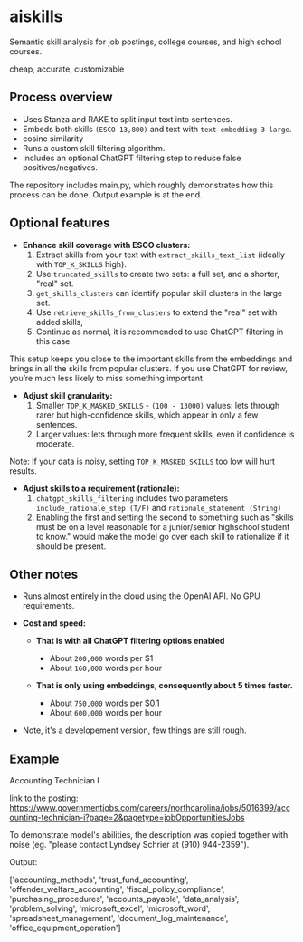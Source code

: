 # aiskills
Semantic skill analysis for job postings, college courses, and high school courses.

cheap, accurate, customizable

## Process overview

- Uses Stanza and RAKE to split input text into sentences.
- Embeds both skills `(ESCO 13,800)` and text with `text-embedding-3-large`.
- cosine similarity
- Runs a custom skill filtering algorithm.
- Includes an optional ChatGPT filtering step to reduce false positives/negatives.

The repository includes main.py, which roughly demonstrates how this process can be done. 
Output example is at the end.

## Optional features

- **Enhance skill coverage with ESCO clusters:**
  1. Extract skills from your text with `extract_skills_text_list` (ideally with `TOP_K_SKILLS` high).
  2. Use `truncated_skills` to create two sets: a full set, and a shorter, "real" set.
  3. `get_skills_clusters` can identify popular skill clusters in the large set.
  4. Use `retrieve_skills_from_clusters` to extend the "real" set with added skills,
  6. Continue as normal, it is recommended to use ChatGPT filtering in this case. 

This setup keeps you close to the important skills from the embeddings and brings in all the skills from popular clusters. If you use ChatGPT for review, you’re much less likely to miss something important.

- **Adjust skill granularity:**
  1. Smaller `TOP_K_MASKED_SKILLS` - `(100 - 13000)` values: lets through rarer but high-confidence skills, which appear in only a few sentences.
  2. Larger values: lets through more frequent skills, even if confidence is moderate.

Note: If your data is noisy, setting `TOP_K_MASKED_SKILLS` too low will hurt results.

- **Adjust skills to a requirement (rationale):**
  1. `chatgpt_skills_filtering` includes two parameters `include_rationale_step (T/F)` and `rationale_statement (String)`
  2. Enabling the first and setting the second to something such as "skills must be on a level reasonable for a junior/senior highschool student to know." would make the model go over each skill to rationalize if it should be present.

## Other notes
- Runs almost entirely in the cloud using the OpenAI API. No GPU requirements.
- **Cost and speed:**
  - **That is with all ChatGPT filtering options enabled**
    - About `200,000` words per $1        
    - About `160,000` words per hour

  - **That is only using embeddings, consequently about 5 times faster.**
    - About `750,000` words per $0.1     
    - About `600,000` words per hour
    
- Note, it's a developement version, few things are still rough.

## Example

Accounting Technician I

link to the posting: https://www.governmentjobs.com/careers/northcarolina/jobs/5016399/accounting-technician-i?page=2&pagetype=jobOpportunitiesJobs

To demonstrate model's abilities, the description was copied together with noise (eg. "please contact Lyndsey Schrier at (910) 944-2359").


Output:

['accounting_methods', 'trust_fund_accounting', 'offender_welfare_accounting', 'fiscal_policy_compliance', 'purchasing_procedures', 'accounts_payable', 'data_analysis', 'problem_solving', 'microsoft_excel', 'microsoft_word', 'spreadsheet_management', 'document_log_maintenance', 'office_equipment_operation']
